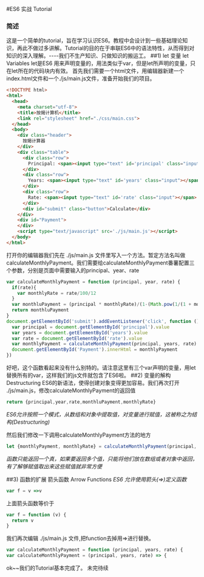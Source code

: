 #ES6 实战 Tutorial
### 简述
  这是一个简单的tutorial，旨在学习认识ES6。教程中会设计到一些基础理论知识，再此不做过多讲解。Tutorial的目的在于串联ES6中的语法特性，从而得到对知识的深入理解。----我们不生产知识、只做知识的搬运工。
##1) let 变量 let Variables
let是ES6 用来声明变量的，用法类似于var，但是let所声明的变量，只在let所在的代码块内有效。
首先我们需要一个html文件，用编辑器新建一个index.html文件和一个./js/main.js文件，准备开始我们的项目。
```html
<!DOCTYPE html>
<html>
  <head>
    <meta charset="utf-8">
    <title>按揭计算机</title>
    <link rel="stylesheet" href="./css/main.css">
  </head>
  <body>
    <div class="header">
      按揭计算器
    </div>
    <div class="table">
      <div class="row">
        Principal: <span><input type="text" id='principal' class="input"></span>
      </div>
      <div class="row">
        Years: <span><input type="text" id='years' class="input"></span>
      </div>
      <div class="row">
        Rate: <span><input type="text" id='rate' class="input"></span>
      </div>
      <div id="submit" class="button">Calculate</div>
    </div>
    <div id="Payment">
    </div>
    <script type="text/javascript" src='./js/main.js'></script>
  </body>
</html>
```
打开你的编辑器我们先在 ./js/main.js 文件里写入一个方法。暂定方法名叫做calculateMonthlyPayment。我们需要给calculateMonthlyPayment番薯配置三个参数，分别是页面中需要输入的principal、year、rate

```javascript
var calculateMonthlyPayment = function (principal, year, rate) {
  if(rate){
    var monthlyRate = rate/100/12
  }
  var monthluPayment = (principal * monthlyRate)/(1-(Math.pow(1/(1 + monthlyRate), years * 12)))
  return monthluPayment
}
document.getElementById('submit').addEventListener('click', function () {
  var principal = document.getElementById('principal').value
  var years = document.getElementById('years').value
  var rate = document.getElementById('rate').value
  var monthlyPayment = calculateMonthlyPayment(principal, years, rate)
  document.getElementById('Payment').innerHtml = monthlyPayment
})
```
好吧，这个函数看起来没有什么别特的。请注意这里有三个var声明的变量，用let替换所有的var，这样我们的js文件就包含了ES6啦。
##2) 变量的解构 Destructuring
ES6的新语法，使得创建对象变得更加容易。我们再次打开 ./js/main.js，修改calculateMonthlyPayment的返回值
```javascript
return {principal,year,rate,monthluPayment,monthlyRate}
```

*ES6允许按照一个模式，从数组和对象中提取值，对变量进行赋值，这被称之为结构(Destructuring)*

然后我们修改一下调用calculateMonthlyPayment方法的地方
```javascript
let {monthlyPayment, monthlyRate} = calculateMonthlyPayment(principal, year, rate)
```
*函数只能返回一个真，如果要返回多个值，只能将他们放在数组或者对象中返回，有了解够赋值取出来这些赋值就非常方便*

##3) 函数的扩展 箭头函数 Arrow Functions
*ES6 允许使用箭头(=>)定义函数*
```javascript
var f = v =>v
```
上面箭头函数等价于
```javascript
var f = function (v) {
  return v
}
```
我们再次编辑 ./js/main.js 文件,把function去掉用=>进行替换。
```javascript
var calculateMonthlyPayment = function (principal, years, rate) {
var calculateMonthlyPayment = (principal, years, rate) => {
```
ok~~我们的Tutorial基本完成了。
未完待续
